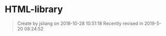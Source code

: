 # HTML-library 
> Create by jsliang on 2018-10-28 10:51:18
Recently revised in 2019-5-20 08:24:52


